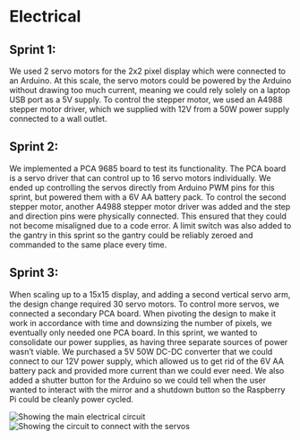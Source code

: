 # Electrical
## Sprint 1: 
We used 2 servo motors for the 2x2 pixel display which were connected to an Arduino. At this scale, the servo motors could be powered by the Arduino without drawing too much current, meaning we could rely solely on a laptop USB port as a 5V supply.
To control the stepper motor, we used an A4988 stepper motor driver, which we supplied with 12V from a 50W power supply connected to a wall outlet. 

## Sprint 2: 
We implemented a PCA 9685 board to test its functionality. The PCA board is a servo driver that can control up to 16 servo motors individually. We ended up controlling the servos directly from Arduino PWM pins for this sprint, but powered them with a 6V AA battery pack. 
To control the second stepper motor, another A4988 stepper motor driver was added and the step and direction pins were physically connected. This ensured that they could not become misaligned due to a code error.
A limit switch was also added to the gantry in this sprint so the gantry could be reliably zeroed and commanded to the same place every time.

## Sprint 3: 
When scaling up to a 15x15 display, and adding a second vertical servo arm, the design change required 30 servo motors. To control more servos, we connected a secondary PCA board. When pivoting the design to make it work in accordance with time and downsizing the number of pixels, we eventually only needed one PCA board. 
In this sprint, we wanted to consolidate our power supplies, as having three separate sources of power wasn’t viable. We purchased a 5V 50W DC-DC converter that we could connect to our 12V power supply, which allowed us to get rid of the 6V AA battery pack and provided more current than we could ever need.
We also added a shutter button for the Arduino so we could tell when the user wanted to interact with the mirror and a shutdown button so the Raspberry Pi could be cleanly power cycled.

![Showing the main electrical circuit](https://github.com/mcuevas-olin/pie-2023-03/blob/gh-pages/mechanical-mirror/Images/SP3ElectricalButton.png "Main Electrical Circuit")
![Showing the circuit to connect with the servos](https://github.com/mcuevas-olin/pie-2023-03/blob/gh-pages/mechanical-mirror/Images/SP3ElectricalServos.png "Servo Circuit")

